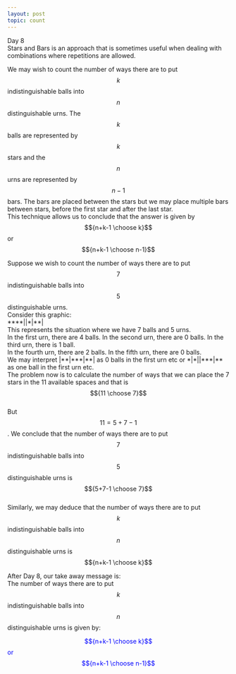 ```yaml
---  
layout: post
topic: count
---  
```

Day 8   
Stars and Bars is an approach that is sometimes useful when dealing with combinations where repetitions are allowed.  

We may wish to count the number of ways there are to put $$k$$ indistinguishable balls into $$n$$ distinguishable urns. The $$k$$ balls are represented by $$k$$ stars and the $$n$$ urns are represented by $$n-1$$ bars. The bars are placed between the stars but we may place multiple bars between stars, before the first star and after the last star.  
This technique allows us to conclude that the answer is given by $${n+k-1 \choose k}$$ or $${n+k-1 \choose n-1}$$       
  
Suppose we wish to count the number of ways there are to put $$7$$ indistinguishable balls into $$5$$ distinguishable urns.  
Consider this graphic:  
\*\*\*\*\|\|\*\|\*\*\|  
This represents the situation where we have 7 balls and 5 urns.  
In the first urn, there are 4 balls. In the second urn, there are 0 balls. In the third urn, there is 1 ball.      
In the fourth urn, there are 2 balls. In the fifth urn, there are 0 balls.      
We may interpret \|\*\*\|\*\*\*\|\*\*\| as 0 balls in the first urn  etc  or \*\|\*\|\|\*\*\*\|\*\* as one ball in the first urn etc.    
The problem now is to calculate the number of ways that we can place the 7 stars in the 11 available spaces and that is $${11 \choose 7}$$  
But $$11=5+7-1$$.
We conclude that the number of ways there are to put $$7$$ indistinguishable balls into $$5$$ distinguishable urns is $${5+7-1 \choose 7}$$  
Similarly, we may deduce that the number of ways there are to put $$k$$ indistinguishable balls into $$n$$ distinguishable urns is $${n+k-1 \choose k}$$  

After Day 8, our take away message is:  
The number of ways there are to put $$k$$ indistinguishable balls into $$n$$ distinguishable urns is given by:  

  
<span style="color:blue">$${n+k-1 \choose k}$$ or $${n+k-1 \choose n-1}$$</span>       
